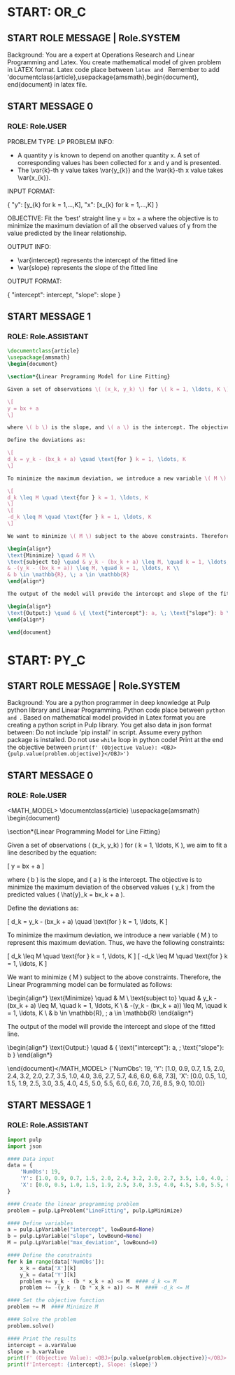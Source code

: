 # START: OR_C 
## START ROLE MESSAGE | Role.SYSTEM 
Background: You are a expert at Operations Research and Linear Programming and Latex. You create mathematical model of given problem in LATEX format. Latex code place between ```latex and ``` Remember to add 'documentclass{article},usepackage{amsmath},begin{document}, end{document} in latex file. 
## START MESSAGE 0 
### ROLE: Role.USER
<DESCRIPTION>
PROBLEM TYPE: LP
PROBLEM INFO:

- A quantity y is known to depend on another quantity x. A set of corresponding values has been collected for x and y and is presented.
- The \var{k}-th y value takes \var{y_{k}} and the \var{k}-th x value takes \var{x_{k}}.

INPUT FORMAT:

{
    "y": [y_{k} for k = 1,...,K],
    "x": [x_{k} for k = 1,...,K]
}


OBJECTIVE: Fit the ‘best’ straight line y = bx + a where the objective is to minimize the maximum deviation of all the observed values of y from the value predicted by the linear relationship.

OUTPUT INFO:

- \var{intercept} represents the intercept of the fitted line
- \var{slope} represents the slope of the fitted line

OUTPUT FORMAT:

{
    "intercept": intercept,
    "slope": slope
}
</DESCRIPTION>


## START MESSAGE 1 
### ROLE: Role.ASSISTANT
```latex
\documentclass{article}
\usepackage{amsmath}
\begin{document}

\section*{Linear Programming Model for Line Fitting}

Given a set of observations \( (x_k, y_k) \) for \( k = 1, \ldots, K \), we aim to fit a line described by the equation:

\[
y = bx + a
\]

where \( b \) is the slope, and \( a \) is the intercept. The objective is to minimize the maximum deviation of the observed values \( y_k \) from the predicted values \( \hat{y}_k = bx_k + a \).

Define the deviations as:

\[
d_k = y_k - (bx_k + a) \quad \text{for } k = 1, \ldots, K
\]

To minimize the maximum deviation, we introduce a new variable \( M \) to represent this maximum deviation. Thus, we have the following constraints:

\[
d_k \leq M \quad \text{for } k = 1, \ldots, K
\]
\[
-d_k \leq M \quad \text{for } k = 1, \ldots, K
\]

We want to minimize \( M \) subject to the above constraints. Therefore, the Linear Programming model can be formulated as follows:

\begin{align*}
\text{Minimize} \quad & M \\
\text{subject to} \quad & y_k - (bx_k + a) \leq M, \quad k = 1, \ldots, K \\
& -(y_k - (bx_k + a)) \leq M, \quad k = 1, \ldots, K \\
& b \in \mathbb{R}, \; a \in \mathbb{R}
\end{align*}

The output of the model will provide the intercept and slope of the fitted line.

\begin{align*}
\text{Output:} \quad & \{ \text{"intercept"}: a, \; \text{"slope"}: b \}
\end{align*}

\end{document}
```

# START: PY_C 
## START ROLE MESSAGE | Role.SYSTEM 
Background: You are a python programmer in deep knowledge at Pulp python library and Linear Programming. Python code place between ```python and ```. Based on mathematical model provided in Latex format you are creating a python script in Pulp library. You get also data in json format between: <DATA></DATA> Do not include 'pip install' in script. Assume every python package is installed. Do not use `while` loop in python code! Print at the end the objective between <OBJ></OBJ> `print(f' (Objective Value): <OBJ>{pulp.value(problem.objective)}</OBJ>')` 
## START MESSAGE 0 
### ROLE: Role.USER
<MATH_MODEL>
\documentclass{article}
\usepackage{amsmath}
\begin{document}

\section*{Linear Programming Model for Line Fitting}

Given a set of observations \( (x_k, y_k) \) for \( k = 1, \ldots, K \), we aim to fit a line described by the equation:

\[
y = bx + a
\]

where \( b \) is the slope, and \( a \) is the intercept. The objective is to minimize the maximum deviation of the observed values \( y_k \) from the predicted values \( \hat{y}_k = bx_k + a \).

Define the deviations as:

\[
d_k = y_k - (bx_k + a) \quad \text{for } k = 1, \ldots, K
\]

To minimize the maximum deviation, we introduce a new variable \( M \) to represent this maximum deviation. Thus, we have the following constraints:

\[
d_k \leq M \quad \text{for } k = 1, \ldots, K
\]
\[
-d_k \leq M \quad \text{for } k = 1, \ldots, K
\]

We want to minimize \( M \) subject to the above constraints. Therefore, the Linear Programming model can be formulated as follows:

\begin{align*}
\text{Minimize} \quad & M \\
\text{subject to} \quad & y_k - (bx_k + a) \leq M, \quad k = 1, \ldots, K \\
& -(y_k - (bx_k + a)) \leq M, \quad k = 1, \ldots, K \\
& b \in \mathbb{R}, \; a \in \mathbb{R}
\end{align*}

The output of the model will provide the intercept and slope of the fitted line.

\begin{align*}
\text{Output:} \quad & \{ \text{"intercept"}: a, \; \text{"slope"}: b \}
\end{align*}

\end{document}</MATH_MODEL>
<DATA>
{'NumObs': 19, 'Y': [1.0, 0.9, 0.7, 1.5, 2.0, 2.4, 3.2, 2.0, 2.7, 3.5, 1.0, 4.0, 3.6, 2.7, 5.7, 4.6, 6.0, 6.8, 7.3], 'X': [0.0, 0.5, 1.0, 1.5, 1.9, 2.5, 3.0, 3.5, 4.0, 4.5, 5.0, 5.5, 6.0, 6.6, 7.0, 7.6, 8.5, 9.0, 10.0]}</DATA>


## START MESSAGE 1 
### ROLE: Role.ASSISTANT
```python
import pulp
import json

#### Data input
data = {
    'NumObs': 19,
    'Y': [1.0, 0.9, 0.7, 1.5, 2.0, 2.4, 3.2, 2.0, 2.7, 3.5, 1.0, 4.0, 3.6, 2.7, 5.7, 4.6, 6.0, 6.8, 7.3],
    'X': [0.0, 0.5, 1.0, 1.5, 1.9, 2.5, 3.0, 3.5, 4.0, 4.5, 5.0, 5.5, 6.0, 6.6, 7.0, 7.6, 8.5, 9.0, 10.0]
}

#### Create the linear programming problem
problem = pulp.LpProblem("LineFitting", pulp.LpMinimize)

#### Define variables
a = pulp.LpVariable("intercept", lowBound=None)
b = pulp.LpVariable("slope", lowBound=None)
M = pulp.LpVariable("max_deviation", lowBound=0)

#### Define the constraints
for k in range(data['NumObs']):
    x_k = data['X'][k]
    y_k = data['Y'][k]
    problem += y_k - (b * x_k + a) <= M  #### d_k <= M
    problem += -(y_k - (b * x_k + a)) <= M  #### -d_k <= M

#### Set the objective function
problem += M  #### Minimize M

#### Solve the problem
problem.solve()

#### Print the results
intercept = a.varValue
slope = b.varValue
print(f' (Objective Value): <OBJ>{pulp.value(problem.objective)}</OBJ>')
print(f'Intercept: {intercept}, Slope: {slope}')
```


